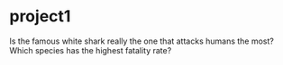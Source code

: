 # project1

Is the famous white shark really the one that attacks humans the most?
Which species has the highest fatality rate?





